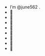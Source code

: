 - I’m @june562 .
- 👀
- 👀
- 👀
- 👀
- 👀
- 👀
- 👀
- 👀
<!---
june562/june562 is a ✨ special ✨ repository because its `README.md` (this file) appears on your GitHub profile.
You can click the Preview link to take a look at your changes.
--->
